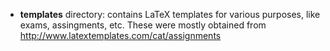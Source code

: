 
+ **templates** directory: contains LaTeX templates for various purposes, 
like exams, assingments, etc.  These were mostly obtained from
http://www.latextemplates.com/cat/assignments
